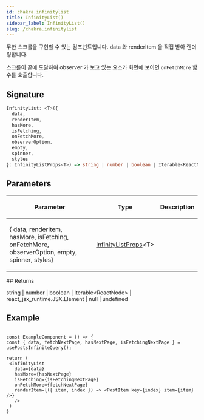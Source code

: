 ```yaml
---
id: chakra.infinitylist
title: InfinityList()
sidebar_label: InfinityList()
slug: /chakra.infinitylist
---
```






무한 스크롤을 구현할 수 있는 컴포넌트입니다. data 와 renderItem 을 직접 받아 랜더링합니다.

스크롤이 끝에 도달하여 observer 가 보고 있는 요소가 화면에 보이면 `onFetchMore` 함수를 호출합니다.

## Signature

```typescript
InfinityList: <T>({
  data,
  renderItem,
  hasMore,
  isFetching,
  onFetchMore,
  observerOption,
  empty,
  spinner,
  styles
}: InfinityListProps<T>) => string | number | boolean | Iterable<ReactNode> | react_jsx_runtime.JSX.Element | null | undefined
```

## Parameters

<table><thead><tr><th>

Parameter


</th><th>

Type


</th><th>

Description


</th></tr></thead>
<tbody><tr><td>

\{ data, renderItem, hasMore, isFetching, onFetchMore, observerOption, empty, spinner, styles\}


</td><td>

[InfinityListProps](./chakra.infinitylistprops)&lt;T&gt;


</td><td>


</td></tr>
</tbody></table>
## Returns

string \| number \| boolean \| Iterable&lt;ReactNode&gt; \| react_jsx_runtime.JSX.Element \| null \| undefined

## Example


```tsx

const ExampleComponent = () => {
const { data, fetchNextPage, hasNextPage, isFetchingNextPage } = usePostsInfiniteQuery();

return (
 <InfinityList
   data={data}
   hasMore={hasNextPage}
   isFetching={isFetchingNextPage}
   onFetchMore={fetchNextPage}
   renderItem={({ item, index }) => <PostItem key={index} item={item} />}
   />
 )
}
```

